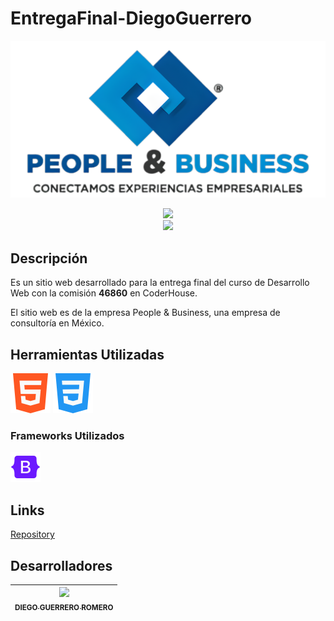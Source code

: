 # EntregaFinal-DiegoGuerrero

![Logo P&B](<assets/img/1 IMAGOTIPO zyro.png>)

<p align="center">
    <img src="https://img.shields.io/badge/status-En_desarrollo-green">
    <br>
    <img src="https://img.shields.io/badge/release_date-Octubre-orange">
</p>

## Descripción

Es un sitio web desarrollado para la entrega final del curso de Desarrollo Web con la comisión __46860__ en CoderHouse. 

El sitio web es de la empresa People & Business, una empresa de consultoría en México. 

## Herramientas Utilizadas

![HTML5](html-5-3.png)
![CSS3](css-3.png)

### Frameworks Utilizados

![Bootstrap](icons8-oreja-48.png)

## Links

[Repository](https://github.com/DiegoGR22/EntregaFinal-DiegoGuerrero/tree/entrega-final)

## Desarrolladores

| [<img src="https://avatars.githubusercontent.com/u/142441979?v=4" width=115><br><sub>DIEGO GUERRERO ROMERO</sub>](https://github.com/DiegoGR22) |
| :---: |
